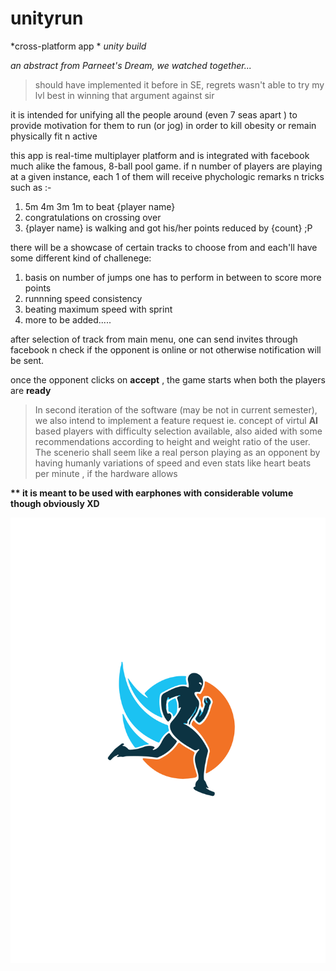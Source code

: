 # unityrun

*cross-platform app *
*unity build*

*an abstract from Parneet's Dream, we watched together...*
>should have implemented it before in SE, regrets wasn't able to try my lvl best in winning that argument against sir


it is intended for unifying all the people around (even 7 seas apart ) to provide motivation for them to run (or jog) in order to kill obesity or remain physically fit n active


this app is real-time multiplayer platform and is integrated with facebook much alike the famous, 8-ball pool game.
if n number of players are playing at a given instance,
each 1 of them will receive phychologic remarks n tricks such as :-

1. 5m 4m 3m 1m to beat {player name}
2. congratulations on crossing over
3. {player name} is walking and got his/her points reduced by {count}  ;P


there will be a showcase of certain tracks to choose from and
each'll have some different kind of challenege: 

1. basis on number of jumps one has to perform in between to score more points
2. runnning speed consistency
3. beating maximum speed with sprint
4. more to be added.....


after selection of track from main menu, one can send invites through facebook n check if the opponent is online or not otherwise notification will be sent.

once the opponent clicks on __accept__ , the game starts when both the players are __ready__ 




>In second iteration of the software (may be not in current semester), we also intend to implement a feature request ie. concept of virtul __AI__  based players with difficulty selection available, also aided with some recommendations according to height and weight ratio of the user.
The scenerio shall seem like a real person playing as an opponent by having humanly variations of speed and even stats like heart beats per minute , if the hardware allows 



__** it is meant to be used with earphones with considerable volume though obviously XD__


![logo](https://github.com/mullifiers/unityrun/blob/master/logo_unityrun.svg) 
